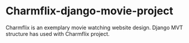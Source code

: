 # Charmflix-django-movie-project
Charmflix is an exemplary movie watching website design. Django MVT structure has used with Charmflix project.



